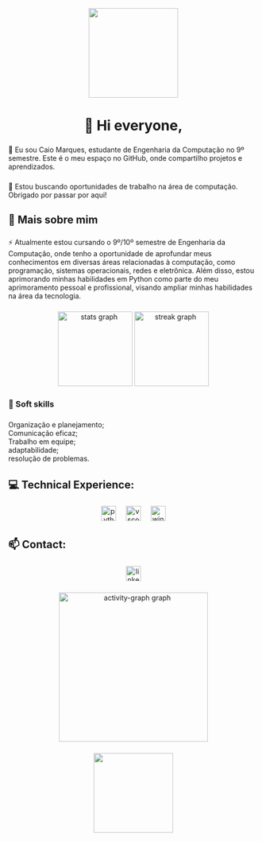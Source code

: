 <div align="center">
  <img height="180" src="https://cdn.discordapp.com/attachments/1083113986146455624/1215372568299569152/Cyberpunk02_1.gif?ex=65fc82e8&is=65ea0de8&hm=0865419ac915cadc67b3c0d1e7e42f2a33d325502743e3189bbdf41412cb66f1&"  />
</div>

###

<h1 align="center">👋  Hi everyone,</h1>

###

<p align="left">🚀 Eu sou Caio Marques, estudante de Engenharia da Computação no 9º semestre. Este é o meu espaço no GitHub, onde compartilho projetos e aprendizados.</p>

###

<p align="left">🔭 Estou buscando oportunidades de trabalho na área de computação. Obrigado por passar por aqui!</p>

###

<h2 align="left">🔎 Mais sobre mim</h2>

###

<p align="left">⚡ Atualmente estou cursando o 9º/10º semestre de Engenharia da Computação, onde tenho a oportunidade de aprofundar meus conhecimentos em diversas áreas relacionadas à computação, como programação, sistemas operacionais, redes e eletrônica. Além disso, estou aprimorando minhas habilidades em Python como parte do meu aprimoramento pessoal e profissional, visando ampliar minhas habilidades na área da tecnologia.</p>

###

<div align="center">
  <img src="https://github-readme-stats.vercel.app/api?username=MarqCaio&hide_title=false&hide_rank=true&show_icons=true&include_all_commits=true&count_private=true&disable_animations=false&theme=tokyonight&locale=en&hide_border=true&order=1" height="150" alt="stats graph"  />
  <img src="https://streak-stats.demolab.com?user=MarqCaio&locale=en&mode=daily&theme=tokyonight&hide_border=true&border_radius=5&order=3" height="150" alt="streak graph"  />
</div>

###

<h3 align="left">💭 Soft skills</h3>

###

<p align="left">Organização e planejamento;<br>Comunicação eficaz;<br>Trabalho em equipe;<br>adaptabilidade;<br>resolução de problemas.</p>

###

<h2 align="left">💻 Technical Experience:</h2>

###

<div align="center">
  <img src="https://cdn.jsdelivr.net/gh/devicons/devicon/icons/python/python-original.svg" height="30" alt="python logo"  />
  <img width="12" />
  <img src="https://cdn.jsdelivr.net/gh/devicons/devicon/icons/vscode/vscode-original.svg" height="30" alt="vscode logo"  />
  <img width="12" />
  <img src="https://cdn.jsdelivr.net/gh/devicons/devicon/icons/windows8/windows8-original.svg" height="30" alt="windows8 logo"  />
</div>

###

<h2 align="left">📫 Contact:</h2>

###

<div align="center">
  <a href="https://www.linkedin.com/in/marqcaio/" target="_blank">
    <img src="https://img.shields.io/static/v1?message=LinkedIn&logo=linkedin&label=&color=0077B5&logoColor=white&labelColor=&style=for-the-badge" height="30" alt="linkedin logo"  />
  </a>
</div>

###

<div align="center">
  <img src="https://github-readme-activity-graph.vercel.app/graph?username=MarqCaio&radius=16&theme=tokyo-night&area=true&order=5&hide_border=true" height="300" alt="activity-graph graph"  />
</div>

###

<div align="center">
  <img height="160" src="https://cdn.discordapp.com/attachments/1083113986146455624/1215372630190854235/Cyberpunk02_2.gif?ex=65fc82f7&is=65ea0df7&hm=c704ed6af672e37bc80d5be63033d464500d10799f05ffec3000f660d73a3e83&"  />
</div>

###
